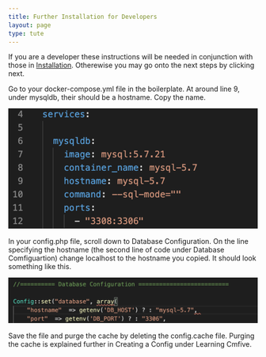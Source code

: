 ```yaml
---
title: Further Installation for Developers
layout: page
type: tute
---
```


If you are a developer these instructions will be needed in conjunction with those in [Installation](installation). Otherewise you may go onto the next steps by clicking next.

<!--finding hostname-->
Go to your docker-compose.yml file in the boilerplate. At around line 9, under mysqldb, their should be a hostname. Copy the name.

![hostanme in docker-compose.yml file](/assets/images/find_hostname.png)

In your config.php file, scroll down to Database Configuration. On the line specifying the hostname (the second line of code under Database Comfiguartion) change localhost to the hostname you copied. It should look something like this.

![hostname in config.php file](/assets/images/config_hostname.png)

Save the file and purge the cache by deleting the config.cache file. Purging the cache is explained further in Creating a Config under Learning Cmfive.
<!--creating user with found ip address-->